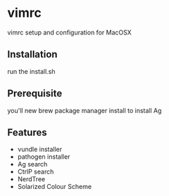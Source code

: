 vimrc
=====

vimrc setup and configuration for MacOSX

## Installation

run the install.sh

## Prerequisite

you'll new brew package manager install to install Ag

## Features
- vundle installer
- pathogen installer
- Ag search
- CtrlP search
- NerdTree 
- Solarized Colour Scheme

